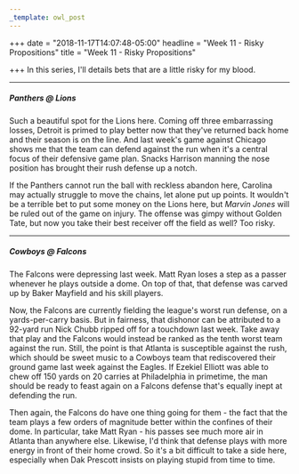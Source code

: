```yaml
---
_template: owl_post
---
```



+++
date = "2018-11-17T14:07:48-05:00"
headline = "Week 11 - Risky Propositions"
title = "Week 11 - Risky Propositions"

+++
In this series, I'll details bets that are a little risky for my blood.

***

##### Panthers @ Lions

Such a beautiful spot for the Lions here. Coming off three embarrassing losses, Detroit is primed to play better now that they've returned back home and their season is on the line. And last week's game against Chicago shows me that the team can defend against the run when it's a central focus of their defensive game plan. Snacks Harrison manning the nose position has brought their rush defense up a notch.

If the Panthers cannot run the ball with reckless abandon here, Carolina may actually struggle to move the chains, let alone put up points. It wouldn't be a terrible bet to put some money on the Lions here, but _Marvin Jones_ will be ruled out of the game on injury. The offense was gimpy without Golden Tate, but now you take their best receiver off the field as well? Too risky.

***

##### Cowboys @ Falcons

The Falcons were depressing last week. Matt Ryan loses a step as a passer whenever he plays outside a dome. On top of that, that defense was carved up by Baker Mayfield and his skill players.

Now, the Falcons are currently fielding the league's worst run defense, on a yards-per-carry basis. But in fairness, that dishonor can be attributed to a 92-yard run Nick Chubb ripped off for a touchdown last week. Take away that play and the Falcons would instead be ranked as the tenth worst team against the run. Still, the point is that Atlanta is susceptible against the rush, which should be sweet music to a Cowboys team that rediscovered their ground game last week against the Eagles. If Ezekiel Elliott was able to chew off 150 yards on 20 carries at Philadelphia in primetime, the man should be ready to feast again on a Falcons defense that's equally inept at defending the run.

Then again, the Falcons do have one thing going for them - the fact that the team plays a few orders of magnitude better within the confines of their dome. In particular, take Matt Ryan - his passes see much more air in Atlanta than anywhere else. Likewise, I'd think that defense plays with more energy in front of their home crowd. So it's a bit difficult to take a side here, especially when Dak Prescott insists on playing stupid from time to time.
